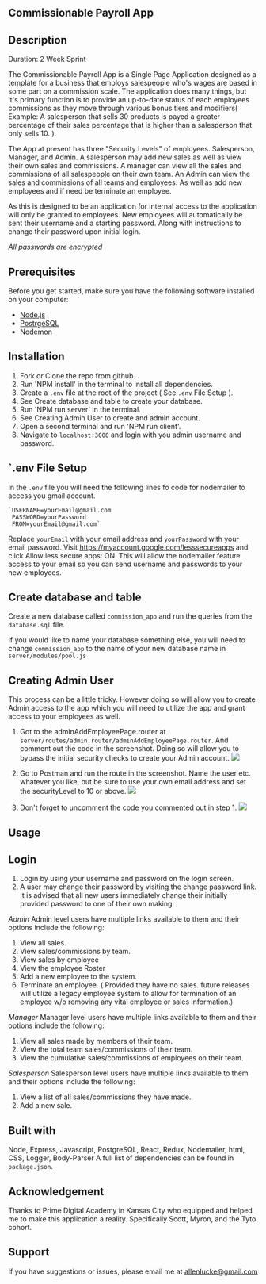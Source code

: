 ## Commissionable Payroll App

## Description
Duration: 2 Week Sprint

The Commissionable Payroll App is a Single Page Application designed as a template for a business that employs salespeople who's wages are based in some part on a commission scale. The application does many things, but it's primary function is to provide an up-to-date status of each employees commissions as they move through various bonus tiers and modifiers( Example: A salesperson that sells 30 products is payed a greater percentage of their sales percentage that is higher than a salesperson that only sells 10. ).

The App at present has three "Security Levels" of employees. Salesperson, Manager, and Admin. A salesperson may add new sales as well as view their own sales and commissions. A manager can view all the sales and commissions of all salespeople on their own team. An Admin can view the sales and commissions of all teams and employees. As well as add new employees and if need be terminate an employee.

As this is designed to be an application for internal access to the application will only be granted to employees. New employees will automatically be sent their username and a starting password. Along with instructions to change their password upon initial login.

*All passwords are encrypted*

## Prerequisites

Before you get started, make sure you have the following software installed on your computer:

- [Node.js](https://nodejs.org/en/)
- [PostrgeSQL](https://www.postgresql.org/)
- [Nodemon](https://nodemon.io/)

## Installation
1. Fork or Clone the repo from github.
2. Run 'NPM install' in the terminal to install all dependencies.
3. Create a `.env` file at the root of the project ( See `.env` File Setup ).
4. See Create database and table to create your database.
5. Run 'NPM run server' in the terminal.
6. See Creating Admin User to create and admin account.
7. Open a second terminal and run 'NPM run client'.
8. Navigate to `localhost:3000` and login with you admin username and password.

## `.env File Setup
In the `.env` file you will need the following lines fo code for nodemailer to access you gmail account.

    `USERNAME=yourEmail@gmail.com
     PASSWORD=yourPassword
     FROM=yourEmail@gmail.com`

Replace `yourEmail` with your email address and `yourPassword` with your email password.
Visit https://myaccount.google.com/lesssecureapps and click Allow less secure apps: ON.
This will allow the nodemailer feature access to your email so you can send username and passwords to your new employees.

## Create database and table

Create a new database called `commission_app` and run the queries from the `database.sql` file.

If you would like to name your database something else, you will need to change `commission_app` to the name of your new database name in `server/modules/pool.js`

## Creating Admin User
This process can be a little tricky. However doing so will allow you to create Admin access to the app which you will need to utilize the app and grant access to your employees as well.

1. Got to the adminAddEmployeePage.router at `server/routes/admin.router/adminAddEmployeePage.router`. And comment out the code in the screenshot. Doing so will allow you to bypass the initial security checks to create your Admin account.
![](public/images/addEmp1.png)

2. Go to Postman and run the route in the screenshot. Name the user etc. whatever you like, but be sure to use your own email address and set the securityLevel to 10 or above.
![](public/images/addEmp2.png)
3. Don't forget to uncomment the code you commented out in step 1.
![](public/images/addEmp3.png)


## Usage ##
## Login
1. Login by using your username and password on the login screen.
2. A user may change their password by visiting the change password link. It is advised that all new users immediately change their initially provided password to one of their own making.

*Admin*
Admin level users have multiple links available to them and their options include the following:
1. View all sales.
2. View sales/commissions by team.
3. View sales by employee
4. View the employee Roster
5. Add a new employee to the system.
6. Terminate an employee. ( Provided they have no sales. future releases will utilize a legacy employee system to allow for termination of an employee w/o removing any vital employee or sales information.)

*Manager*
Manager level users have multiple links available to them and their options include the following:
1. View all sales made by members of their team.
2. View the total team sales/commissions of their team.
3. View the cumulative sales/commissions of employees on their team.

*Salesperson*
Salesperson level users have multiple links available to them and their options include the following:
1. View a list of all sales/commissions they have made.
2. Add a new sale.


## Built with
Node, Express, Javascript, PostgreSQL, React, Redux, Nodemailer, html, CSS, Logger, Body-Parser A full list of dependencies can be found in `package.json`.

## Acknowledgement
Thanks to Prime Digital Academy in Kansas City who equipped and helped me to make this application a reality. Specifically Scott, Myron, and the Tyto cohort.

## Support
If you have suggestions or issues, please email me at allenlucke@gmail.com
